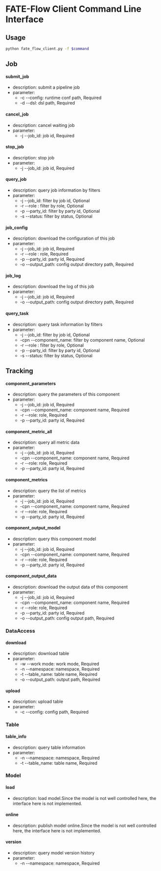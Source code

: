 # FATE-Flow Client Command Line Interface

## Usage
```bash
python fate_flow_client.py -f $command
```



## Job

#### submit_job
- description: submit a pipeline job
- parameter:
    * -c  --config: runtime conf path, Required
    * -d  --dsl: dsl path, Required
    
    

#### cancel_job
- description: cancel waiting job
- parameter:
    * -j --job_id: job id, Required
 
      
    
#### stop_job
- description: stop job 
- parameter:
    * -j  --job_id: job id, Required
    
    
    
#### query_job
- description: query job information by filters
- parameter:
    * -j  --job_id: filter by job id, Optional
    * -r  --role : filter by role, Optional
    * -p  --party_id: filter by party id, Optional
    * -s  --status: filter by status, Optional



#### job_config
- description: download the configuration of this job
- parameter:
    * -j  --job_id: job id, Required
    * -r  --role : role, Required
    * -p  --party_id: party id, Required
    * -o  --output_path: config output directory path, Required



#### job_log
- description: download the log of this job
- parameter: 
    * -j  --job_id: job id, Required
    * -o  --output_path: config output directory path, Required



#### query_task
- description: query task information by filters
- parameter:
    * -j  --job_id: filter by job id, Optional
    * -cpn --component_name: filter by component name, Optional
    * -r  --role : filter by role, Optional
    * -p --party_id: filter by party id, Optional
    * -s  --status: filter by status, Optional



## Tracking

#### component_parameters
- description: query the parameters of this component
- parameter:
    * -j --job_id: job id, Required
    * -cpn --component_name: component name, Required
    * -r --role: role, Required
    * -p --party_id: party id, Required



#### component_metric_all
- description: query all metric data 
- parameter:
    * -j --job_id: job id, Required
    * -cpn --component_name: component name, Required
    * -r --role: role, Required
    * -p --party_id: party id, Required



#### component_metrics
- description: query the list of metrics
- parameter:
    * -j --job_id: job id, Required
    * -cpn --component_name: component name, Required
    * -r --role: role, Required
    * -p --party_id: party id, Required



#### component_output_model
- description: query this component model
- parameter:
    * -j --job_id: job id, Required
    * -cpn --component_name: component name, Required
    * -r --role: role, Required
    * -p --party_id: party id, Required



#### component_output_data
- description: download the output data of this component
- parameter:
    * -j --job_id: job id, Required
    * -cpn --component_name: component name, Required
    * -r --role: role, Required
    * -p --party_id: party id, Required
    * -o  --output_path: config output path, Required



### DataAccess

#### download
- description: download table
- parameter:
    * -w --work mode: work mode, Required
    * -n --namespace: namespace, Required
    * -t --table_name: table name, Required
    * -o --output_path: output path, Required



#### upload
- description: upload table
- parameter:
    * -c --config: config path, Required



### Table

#### table_info
- description: query table information
- parameter:
    * -n --namespace: namespace, Required
    * -t  --table_name: table name, Required



### Model

#### load
- description: load model.Since the model is not well controlled here, the interface here is not implemented.



#### online
- description: publish model online.Since the model is not well controlled here, the interface here is not implemented.



#### version
- description: query model version history
- parameter:
    * -n --namespace: namespace, Required
